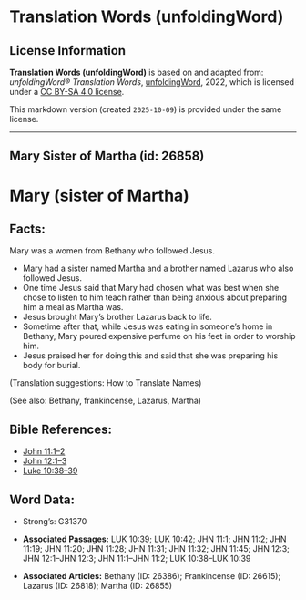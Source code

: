 # Translation Words (unfoldingWord)

## License Information

**Translation Words (unfoldingWord)** is based on and adapted from: _unfoldingWord® Translation Words_, [unfoldingWord](https://unfoldingword.org/utw), 2022, which is licensed under a [CC BY-SA 4.0 license](https://creativecommons.org/licenses/by-sa/4.0/legalcode.en).

This markdown version (created `2025-10-09`) is provided under the same license.



--------------------------------

## Mary Sister of Martha (id: 26858)

Mary (sister of Martha)
=======================

Facts:
------

Mary was a women from Bethany who followed Jesus.

* Mary had a sister named Martha and a brother named Lazarus who also followed Jesus.
* One time Jesus said that Mary had chosen what was best when she chose to listen to him teach rather than being anxious about preparing him a meal as Martha was.
* Jesus brought Mary’s brother Lazarus back to life.
* Sometime after that, while Jesus was eating in someone’s home in Bethany, Mary poured expensive perfume on his feet in order to worship him.
* Jesus praised her for doing this and said that she was preparing his body for burial.

(Translation suggestions: How to Translate Names)

(See also: Bethany, frankincense, Lazarus, Martha)

Bible References:
-----------------

* [John 11:1–2](https://ref.ly/John11:1-John11:2)
* [John 12:1–3](https://ref.ly/John12:1-John12:3)
* [Luke 10:38–39](https://ref.ly/Luke10:38-Luke10:39)

Word Data:
----------

* Strong’s: G31370

* **Associated Passages:** LUK 10:39; LUK 10:42; JHN 11:1; JHN 11:2; JHN 11:19; JHN 11:20; JHN 11:28; JHN 11:31; JHN 11:32; JHN 11:45; JHN 12:3; JHN 12:1–JHN 12:3; JHN 11:1–JHN 11:2; LUK 10:38–LUK 10:39
* **Associated Articles:** Bethany (ID: 26386); Frankincense (ID: 26615); Lazarus (ID: 26818); Martha (ID: 26855)

